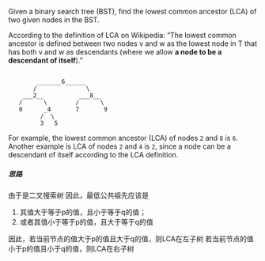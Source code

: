Given a binary search tree (BST), find the lowest common ancestor (LCA) of two given nodes in the BST.

According to the definition of LCA on Wikipedia: “The lowest common ancestor is defined between two nodes v and w as the lowest node in T that has both v and w as descendants (where we allow **a node to be a descendant of itself**).”
```

        _______6______
       /              \
    ___2__          ___8__
   /      \        /      \
   0      _4       7       9
         /  \
         3   5
```
For example, the lowest common ancestor (LCA) of nodes `2` and `8` is `6`. Another example is LCA of nodes `2` and `4` is `2`, since a node can be a descendant of itself according to the LCA definition.


##### 思路
由于是二叉搜索树
因此，最低公共祖先应该是

1. 其值大于等于p的值，且小于等于q的值；
2. 或者其值小于等于p的值，且大于等于q的值

因此，若当前节点的值大于p的值且大于q的值，则LCA在左子树
     若当前节点的值小于p的值且小于q的值，则LCA在右子树
